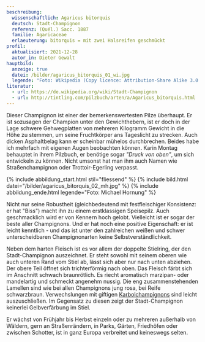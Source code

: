 ```yaml
---
beschreibung:
  wissenschaftlich: Agaricus bitorquis
  deutsch: Stadt-Champignon
  referenz: (Quél.) Sacc. 1887
  familie: Agaricaceae
  erlaeuterung: bitorquis = mit zwei Halsreifen geschmückt
profil:
  aktualisiert: 2021-12-28
  autor_in: Dieter Gewalt
hauptbild:
  anzeige: true
  datei: /bilder/agaricus_bitorquis_01_wi.jpg
  legende: "Foto: Wikipedia (Copy licence: Attribution-Share Alike 3.0 Unported)"
literatur:
  - url: https://de.wikipedia.org/wiki/Stadt-Champignon
  - url: http://tintling.com/pilzbuch/arten/a/Agaricus_bitorquis.html
---
```

Dieser Champignon ist einer der bemerkenswertesten Pilze überhaupt. Er ist sozusagen der Champion unter den Gewichthebern, ist er doch in der Lage schwere Gehwegplatten von mehreren Kilogramm Gewicht in die Höhe zu stemmen, um seine Fruchtkörper ans Tageslicht zu strecken. Auch dicken Asphaltbelag kann er scheinbar mühelos durchbrechen. Beides habe ich mehrfach mit eigenen Augen beobachten können. Karin Montag behauptet in ihrem Pilzbuch, er benötige sogar *"Druck von oben"*, um sich entwickeln zu können. Nicht umsonst hat man ihm auch Namen wie Straßenchampignon oder Trottoir-Egerling verpasst.

{% include abbildung_start.html stil="fliessend" %}
{% include bild.html datei="/bilder/agaricus_bitorquis_02_mh.jpg" %}
{% include abbildung_ende.html legende="Foto: Michael Hornung" %}

Nicht nur seine Robustheit (gleichbedeutend mit festfleischiger Konsistenz: er hat "Biss") macht ihn zu einem erstklassigen Speisepilz. Auch geschmacklich wird er von Kennern hoch gelobt. Vielleicht ist er sogar der beste aller Champignons. Und er hat noch eine positive Eigenschaft: er ist leicht kenntlich - und das ist unter den zahlreichen weißen und schwer unterscheidbaren Champignonarten keine Selbstverständlichkeit.

Neben dem harten Fleisch ist es vor allem der doppelte Stielring, der den Stadt-Champignon auszeichnet. Er steht sowohl mit seinem oberen wie auch unteren Rand vom Stiel ab, lässt sich aber nur nach unten abziehen. Der obere Teil öffnet sich trichterförmig nach oben. Das Fleisch färbt sich im Anschnitt schwach braunrötlich. Es riecht aromatisch marzipan- oder mandelartig und schmeckt angenehm nussig. Die eng zusammenstehenden Lamellen sind wie bei allen Champignons jung rosa, bei Reife schwarzbraun. Verwechslungen mit giftigen [Karbolchampignons](/pilze/agaricus-xanthoderma-karbolchampignon) sind leicht auszuschließen. Im Gegensatz zu diesen zeigt der Stadt-Champignon keinerlei Gelbverfärbung im Stiel.

Er wächst von Frühjahr bis Herbst einzeln oder zu mehreren außerhalb von Wäldern, gern an Straßenrändern, in Parks, Gärten, Friedhöfen oder zwischen Schotter, ist in ganz Europa verbreitet und keineswegs selten.